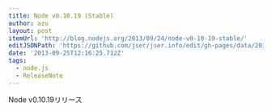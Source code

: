```yaml
---
title: Node v0.10.19 (Stable)
author: azu
layout: post
itemUrl: 'http://blog.nodejs.org/2013/09/24/node-v0-10-19-stable/'
editJSONPath: 'https://github.com/jser/jser.info/edit/gh-pages/data/2013/09/index.json'
date: '2013-09-25T12:16:25.712Z'
tags:
  - node.js
  - ReleaseNote
---
```

Node v0.10.19リリース

